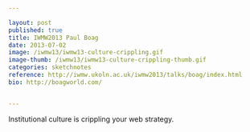 ```yaml
---

layout: post
published: true
title: IWMW2013 Paul Boag
date: 2013-07-02
image: /iwmw13/iwmw13-culture-crippling.gif
image-thumb: /iwmw13/iwmw13-culture-crippling-thumb.gif
categories: sketchnotes
reference: http://iwmw.ukoln.ac.uk/iwmw2013/talks/boag/index.html
bio: http://boagworld.com/


---
```


Institutional culture is crippling your web strategy.

